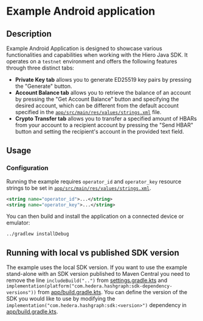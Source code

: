 # Example Android application

## Description

Example Android Application is designed to showcase various functionalities
and capabilities when working with the Hiero Java SDK.
It operates on a `testnet` environment and offers the following features
through three distinct tabs:
- **Private Key tab** allows you to generate ED25519 key pairs by pressing
the "Generate" button.
- **Account Balance tab** allows you to retrieve the balance of an account by
pressing the "Get Account Balance" button and specifying the desired account,
which can be different from the default account specified in the
[`app/src/main/res/values/strings.xml`](app/src/main/res/values/strings.xml) file.
- **Crypto Transfer tab** allows you to transfer a specified amount of HBARs
from your account to a recipient account by pressing the "Send HBAR" button
and setting the recipient's account in the provided text field.

## Usage

### Configuration

Running the example requires `operator_id` and `operator_key`
resource strings to be set in
[`app/src/main/res/values/strings.xml`](app/src/main/res/values/strings.xml).

```xml
<string name="operator_id">...</string>
<string name="operator_key">...</string>
```

You can then build and install the application on a connected device or emulator:

```
../gradlew installDebug
```

## Running with local vs published SDK version

The example uses the local SDK version. If you want to use the example stand-alone with an SDK version published to
Maven Central you need to remove the line `includeBuild("..")` from [settings.gradle.kts](settings.gradle.kts)
and `implementation(platform("com.hedera.hashgraph:sdk-dependency-versions"))` from
[app/build.gradle.kts](app/build.gradle.kts). You can define the version of the SDK you would like to use by modifying
the `implementation("com.hedera.hashgraph:sdk:<version>")` dependency in [app/build.gradle.kts](app/build.gradle.kts).
